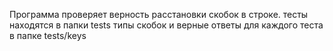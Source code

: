 Программа проверяет верность расстановки скобок в строке.
тесты находятся в папки tests 
типы скобок и верные ответы для каждого теста в папке tests/keys